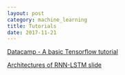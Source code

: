 ```yaml
---
layout: post
category: machine_learning
title: Tutorials
date: 2017-11-21
---
```


[Datacamp - A basic Tensorflow tutorial](https://www.datacamp.com/community/tutorials/tensorflow-tutorial)

[Architectures of RNN-LSTM slide](http://slazebni.cs.illinois.edu/spring17/lec20_rnn.pdf)
